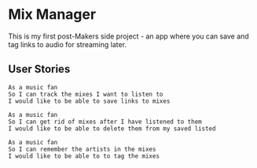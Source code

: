 # Mix Manager   

This is my first post-Makers side project - an app where you can save and tag links to audio for streaming later.

## User Stories   

```
As a music fan
So I can track the mixes I want to listen to
I would like to be able to save links to mixes
```

```
As a music fan
So I can get rid of mixes after I have listened to them
I would like to be able to delete them from my saved listed
```

```
As a music fan
So I can remember the artists in the mixes
I would like to be able to to tag the mixes
```
